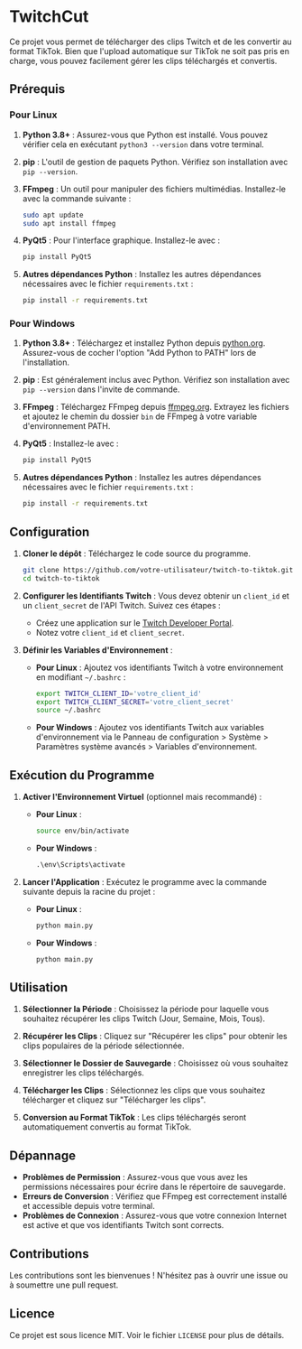 # TwitchCut

Ce projet vous permet de télécharger des clips Twitch et de les convertir au format TikTok. Bien que l'upload automatique sur TikTok ne soit pas pris en charge, vous pouvez facilement gérer les clips téléchargés et convertis.

## Prérequis

### Pour Linux

1. **Python 3.8+** : Assurez-vous que Python est installé. Vous pouvez vérifier cela en exécutant `python3 --version` dans votre terminal.

2. **pip** : L'outil de gestion de paquets Python. Vérifiez son installation avec `pip --version`.

3. **FFmpeg** : Un outil pour manipuler des fichiers multimédias. Installez-le avec la commande suivante :
   ```bash
   sudo apt update
   sudo apt install ffmpeg
   ```

4. **PyQt5** : Pour l'interface graphique. Installez-le avec :
   ```bash
   pip install PyQt5
   ```

5. **Autres dépendances Python** : Installez les autres dépendances nécessaires avec le fichier `requirements.txt` :
   ```bash
   pip install -r requirements.txt
   ```

### Pour Windows

1. **Python 3.8+** : Téléchargez et installez Python depuis [python.org](https://www.python.org/downloads/). Assurez-vous de cocher l'option "Add Python to PATH" lors de l'installation.

2. **pip** : Est généralement inclus avec Python. Vérifiez son installation avec `pip --version` dans l'invite de commande.

3. **FFmpeg** : Téléchargez FFmpeg depuis [ffmpeg.org](https://ffmpeg.org/download.html). Extrayez les fichiers et ajoutez le chemin du dossier `bin` de FFmpeg à votre variable d'environnement PATH.

4. **PyQt5** : Installez-le avec :
   ```cmd
   pip install PyQt5
   ```

5. **Autres dépendances Python** : Installez les autres dépendances nécessaires avec le fichier `requirements.txt` :
   ```cmd
   pip install -r requirements.txt
   ```

## Configuration

1. **Cloner le dépôt** : Téléchargez le code source du programme.
   ```bash
   git clone https://github.com/votre-utilisateur/twitch-to-tiktok.git
   cd twitch-to-tiktok
   ```

2. **Configurer les Identifiants Twitch** : Vous devez obtenir un `client_id` et un `client_secret` de l'API Twitch. Suivez ces étapes :
   - Créez une application sur le [Twitch Developer Portal](https://dev.twitch.tv/console/apps).
   - Notez votre `client_id` et `client_secret`.

3. **Définir les Variables d'Environnement** :

   - **Pour Linux** : Ajoutez vos identifiants Twitch à votre environnement en modifiant `~/.bashrc` :
     ```bash
     export TWITCH_CLIENT_ID='votre_client_id'
     export TWITCH_CLIENT_SECRET='votre_client_secret'
     source ~/.bashrc
     ```

   - **Pour Windows** : Ajoutez vos identifiants Twitch aux variables d'environnement via le Panneau de configuration > Système > Paramètres système avancés > Variables d'environnement.

## Exécution du Programme

1. **Activer l'Environnement Virtuel** (optionnel mais recommandé) :

   - **Pour Linux** :
     ```bash
     source env/bin/activate
     ```

   - **Pour Windows** :
     ```cmd
     .\env\Scripts\activate
     ```

2. **Lancer l'Application** : Exécutez le programme avec la commande suivante depuis la racine du projet :

   - **Pour Linux** :
     ```bash
     python main.py
     ```

   - **Pour Windows** :
     ```cmd
     python main.py
     ```

## Utilisation

1. **Sélectionner la Période** : Choisissez la période pour laquelle vous souhaitez récupérer les clips Twitch (Jour, Semaine, Mois, Tous).

2. **Récupérer les Clips** : Cliquez sur "Récupérer les clips" pour obtenir les clips populaires de la période sélectionnée.

3. **Sélectionner le Dossier de Sauvegarde** : Choisissez où vous souhaitez enregistrer les clips téléchargés.

4. **Télécharger les Clips** : Sélectionnez les clips que vous souhaitez télécharger et cliquez sur "Télécharger les clips".

5. **Conversion au Format TikTok** : Les clips téléchargés seront automatiquement convertis au format TikTok.

## Dépannage

- **Problèmes de Permission** : Assurez-vous que vous avez les permissions nécessaires pour écrire dans le répertoire de sauvegarde.
- **Erreurs de Conversion** : Vérifiez que FFmpeg est correctement installé et accessible depuis votre terminal.
- **Problèmes de Connexion** : Assurez-vous que votre connexion Internet est active et que vos identifiants Twitch sont corrects.

## Contributions

Les contributions sont les bienvenues ! N'hésitez pas à ouvrir une issue ou à soumettre une pull request.

## Licence

Ce projet est sous licence MIT. Voir le fichier `LICENSE` pour plus de détails.
